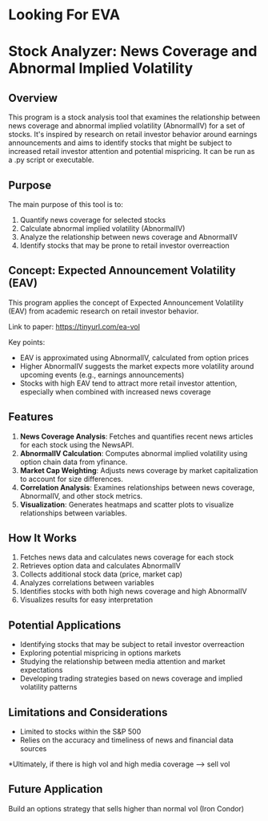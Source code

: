 # Looking For EVA
# Stock Analyzer: News Coverage and Abnormal Implied Volatility

## Overview

This program is a stock analysis tool that examines the relationship between news coverage and abnormal implied volatility (AbnormalIV) for a set of stocks. It's inspired by research on retail investor behavior around earnings announcements and aims to identify stocks that might be subject to increased retail investor attention and potential mispricing.
It can be run as a .py script or executable. 

## Purpose

The main purpose of this tool is to:

1. Quantify news coverage for selected stocks
2. Calculate abnormal implied volatility (AbnormalIV)
3. Analyze the relationship between news coverage and AbnormalIV
4. Identify stocks that may be prone to retail investor overreaction

## Concept: Expected Announcement Volatility (EAV)

This program applies the concept of Expected Announcement Volatility (EAV) from academic research on retail investor behavior. 

Link to paper: https://tinyurl.com/ea-vol


Key points:

- EAV is approximated using AbnormalIV, calculated from option prices
- Higher AbnormalIV suggests the market expects more volatility around upcoming events (e.g., earnings announcements)
- Stocks with high EAV tend to attract more retail investor attention, especially when combined with increased news coverage

## Features

1. **News Coverage Analysis**: Fetches and quantifies recent news articles for each stock using the NewsAPI.
2. **AbnormalIV Calculation**: Computes abnormal implied volatility using option chain data from yfinance.
3. **Market Cap Weighting**: Adjusts news coverage by market capitalization to account for size differences.
4. **Correlation Analysis**: Examines relationships between news coverage, AbnormalIV, and other stock metrics.
5. **Visualization**: Generates heatmaps and scatter plots to visualize relationships between variables.

## How It Works

1. Fetches news data and calculates news coverage for each stock
2. Retrieves option data and calculates AbnormalIV
3. Collects additional stock data (price, market cap)
4. Analyzes correlations between variables
5. Identifies stocks with both high news coverage and high AbnormalIV
6. Visualizes results for easy interpretation

## Potential Applications

- Identifying stocks that may be subject to retail investor overreaction
- Exploring potential mispricing in options markets
- Studying the relationship between media attention and market expectations
- Developing trading strategies based on news coverage and implied volatility patterns

## Limitations and Considerations

- Limited to stocks within the S&P 500
- Relies on the accuracy and timeliness of news and financial data sources

*Ultimately, if there is high vol and high media coverage --> sell vol

## Future Application
Build an options strategy that sells higher than normal vol (Iron Condor)
  

